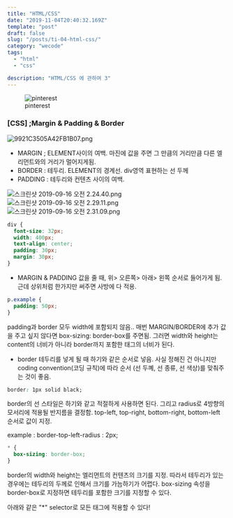 ```yaml
---
title: "HTML/CSS"
date: "2019-11-04T20:40:32.169Z"
template: "post"
draft: false
slug: "/posts/ti-04-html-css/"
category: "wecode"
tags:
  - "html"
  - "css"

description: "HTML/CSS 에 관하여 3"
---
```


<figure>
<img src="/media/191206-1.png" alt="pinterest">
<figcaption> pinterest </figcaption>
</figure>

### [CSS] ;Margin & Padding & Border

![9921C3505A42FB1B07.png](https://images.velog.io/post-images/hyksmine/202e99e0-d7dd-11e9-a0ed-3192506e0179/9921C3505A42FB1B07.png)

- MARGIN ; ELEMENT사이의 여백. 마진에 값을 주면 그 만큼의 거리만큼 다른 엘리먼트와의 거리가 멀어지게됨.
- BORDER : 테두리. ELEMENT의 경계선. div영역 표현하는 선 두께
- PADDING : 테두리와 컨텐츠 사이의 여백.

<margin>![스크린샷 2019-09-16 오전 2.24.40.png](https://images.velog.io/post-images/hyksmine/c1219aa0-d7dd-11e9-85c6-317728e92579/-2019-09-16-2.24.40.png)
<border>
![스크린샷 2019-09-16 오전 2.29.11.png](https://images.velog.io/post-images/hyksmine/814560f0-d7de-11e9-85c6-317728e92579/-2019-09-16-2.29.11.png)
<padding>
![스크린샷 2019-09-16 오전 2.31.09.png](https://images.velog.io/post-images/hyksmine/b2488740-d7de-11e9-9201-6d5494fc0eeb/-2019-09-16-2.31.09.png)

```css
div {
  font-size: 32px;
  width: 400px;
  text-align: center;
  padding: 30px;
  margin: 30px;
}
```

- MARGIN & PADDING
  값을 줄 때, 위> 오른쪽> 아래> 왼쪽 순서로 들어가게 됨. 근데 상위처럼 한가지만 써주면 사방에 다 적용.

```css
p.example {
  padding: 50px;
}
```

padding과 border 모두 width에 포함되지 않음.. 매번 MARGIN/BORDER에 추가 값을 주고 싶지 않다면
box-sizing: border-box를 주면됨. 그러면 width와 height는 content의 너비가 아니라 border까지 포함한 태그의 너비가 된다.

- border
  테두리를 넣게 될 때 하기와 같은 순서로 넣음. 사실 정해진 건 아니지만 coding convention(코딩 규칙)에 따라 순서 (선 두꼐, 선 종류, 선 색상)를 맞춰주는 것이 좋음.

```css
border: 1px solid black;
```

border의 선 스타일은 하기와 같고 적절하게 사용하면 된다.
그리고 radius로 4방향의 모서리에 적용될 반지름을 결정함.
top-left, top-right, bottom-right, bottom-left 순서로 값이 지정.

example : border-top-left-radius : 2px;

```css
* {
  box-sizing: border-box;
}
```

border의 width와 height는 엘리먼트의 컨텐츠의 크기를 지정.
따라서 테두리가 있는 경우에는 테두리의 두께로 인해서 크기를 가늠하기가 어렵다.
box-sizing 속성을 border-box로 지정하면 테두리를 포함한 크기를 지정할 수 있다.

아래와 같은 "\*" selector로 모든 태그에 적용할 수 있다!
